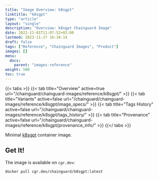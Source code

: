 ```yaml
---
title: "Image Overview: k8sgpt"
linktitle: "k8sgpt"
type: "article"
layout: "single"
description: "Overview: k8sgpt Chainguard Image"
date: 2022-11-01T11:07:52+02:00
lastmod: 2023-11-27 16:34:14
draft: false
tags: ["Reference", "Chainguard Images", "Product"]
images: []
menu: 
  docs: 
    parent: "images-reference"
weight: 500
toc: true
---
```


{{< tabs >}}
{{< tab title="Overview" active=true url="/chainguard/chainguard-images/reference/k8sgpt/" >}}
{{< tab title="Variants" active=false url="/chainguard/chainguard-images/reference/k8sgpt/image_specs/" >}}
{{< tab title="Tags History" active=false url="/chainguard/chainguard-images/reference/k8sgpt/tags_history/" >}}
{{< tab title="Provenance" active=false url="/chainguard/chainguard-images/reference/k8sgpt/provenance_info/" >}}
{{</ tabs >}}



<!--overview:start-->
Minimal [k8sgpt](https://k8sgpt.ai/) container image.
<!--overview:end-->

<!--getting:start-->
## Get It!
The image is available on `cgr.dev`:

```
docker pull cgr.dev/chainguard/k8sgpt:latest
```
<!--getting:end-->

<!--body:start-->
<!--body:end-->

